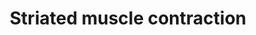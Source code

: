 ---
annotations:
- type: Pathway Ontology
  value: regulatory pathway
authors:
- MaintBot
- Lindarieswijk
- L Dupuis
- Eweitz
description: ''
last-edited: 2021-05-24
organisms:
- Canis familiaris
redirect_from:
- /index.php/Pathway:WP1088
- /instance/WP1088
schema-jsonld:
- '@context': https://schema.org/
  '@id': https://wikipathways.github.io/pathways/WP1088.html
  '@type': Dataset
  creator:
    '@type': Organization
    name: WikiPathways
  description: ''
  keywords:
  - TPM1
  - ACTN2
  - MYL3
  - ACTA2
  - TNNI3
  - ACTN3
  - TNNT3
  - MYH8
  - MYL2
  - MYL4
  - TCAP
  - TMOD1
  - MYBPC2
  - LOC609879
  - TTN
  - MYH6
  - VIM
  - MYBPC1
  - TNNC1
  - NEB
  - DMD
  - MYL1
  - MYL9
  - MYOM1
  - TNNT1
  - TNNC2
  - MYH3
  - ACTN4
  - TNNT2
  - MYBPC3
  - ACTC1
  - TNNI2
  - ACTG1
  - TPM2
  - TNNI1
  - DES
  - ACTA1
  - TPM3
  license: CC0
  name: Striated muscle contraction
seo: CreativeWork
title: Striated muscle contraction
wpid: WP1088
---